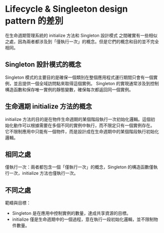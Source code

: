 # Lifecycle & Singleeton design pattern 的差別

在生命週期管理系統的 initialize 方法和 Singleton 設計模式 之間確實有一些相似之處，因為兩者都涉及到「僅執行一次」的概念。但是它們的概念和目的並不完全相同。

## Singleton 設計模式的概念
Singleton 模式的主要目的是確保一個類別在整個應用程式運行期間只會有一個實例，並且提供一個全域訪問點來取得這個實例。
Singleton 的實現通常涉及到控制構造函數和保存唯一實例的靜態變數，確保每次都返回同一個實例。

## 生命週期 initialize 方法的概念
initialize 方法的目的是在物件生命週期的某個階段執行一次初始化邏輯。這個初始化動作可以根據需要在多個不同的實例中執行，而不限定只有一個實例存在。
它不限制應用中只能有一個物件，而是設計成在生命週期中的某個階段執行初始化邏輯。

## 相同之處
僅執行一次：兩者都包含一個「僅執行一次」的概念，Singleton 的構造函數僅執行一次，initialize 方法也僅執行一次。

## 不同之處
範疇與目標：
- Singleton 是在應用中控制實例的數量，達成共享資源的目標。
- initialize 僅是生命週期中的一個過程，意在執行一段初始化邏輯，並不限制物件數量。